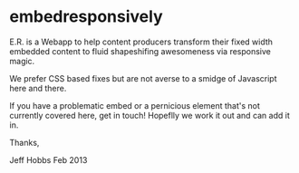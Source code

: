 embedresponsively
=================

E.R. is a Webapp to help content producers transform their fixed width embedded content to fluid shapeshifing awesomeness via responsive magic.

We prefer CSS based fixes but are not averse to a smidge of Javascript here and there.

If you have a problematic embed or a pernicious element that's not currently covered here, get in touch! Hopeflly we work it out and can add it in.

Thanks,

Jeff Hobbs
Feb 2013
